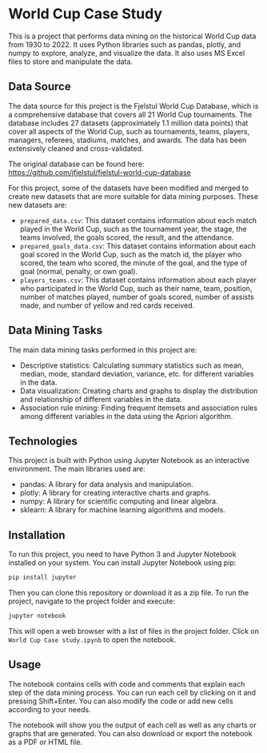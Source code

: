 # World Cup Case Study

This is a project that performs data mining on the historical World Cup data from 1930 to 2022. It uses Python libraries such as pandas, plotly, and numpy to explore, analyze, and visualize the data. It also uses MS Excel files to store and manipulate the data.

## Data Source

The data source for this project is the Fjelstul World Cup Database, which is a comprehensive database that covers all 21 World Cup tournaments. The database includes 27 datasets (approximately 1.1 million data points) that cover all aspects of the World Cup, such as tournaments, teams, players, managers, referees, stadiums, matches, and awards. The data has been extensively cleaned and cross-validated.

The original database can be found here: https://github.com/jfjelstul/fjelstul-world-cup-database

For this project, some of the datasets have been modified and merged to create new datasets that are more suitable for data mining purposes. These new datasets are:

- `prepared_data.csv`: This dataset contains information about each match played in the World Cup, such as the tournament year, the stage, the teams involved, the goals scored, the result, and the attendance.
- `prepared_goals_data.csv`: This dataset contains information about each goal scored in the World Cup, such as the match id, the player who scored, the team who scored, the minute of the goal, and the type of goal (normal, penalty, or own goal).
- `players_teams.csv`: This dataset contains information about each player who participated in the World Cup, such as their name, team, position, number of matches played, number of goals scored, number of assists made, and number of yellow and red cards received.

## Data Mining Tasks

The main data mining tasks performed in this project are:

- Descriptive statistics: Calculating summary statistics such as mean, median, mode, standard deviation, variance, etc. for different variables in the data.
- Data visualization: Creating charts and graphs to display the distribution and relationship of different variables in the data.
- Association rule mining: Finding frequent itemsets and association rules among different variables in the data using the Apriori algorithm.

## Technologies

This project is built with Python using Jupyter Notebook as an interactive environment. The main libraries used are:

- pandas: A library for data analysis and manipulation.
- plotly: A library for creating interactive charts and graphs.
- numpy: A library for scientific computing and linear algebra.
- sklearn: A library for machine learning algorithms and models.

## Installation

To run this project, you need to have Python 3 and Jupyter Notebook installed on your system. You can install Jupyter Notebook using pip:

```bash
pip install jupyter
```

Then you can clone this repository or download it as a zip file. To run the project, navigate to the project folder and execute:

```bash
jupyter notebook
```

This will open a web browser with a list of files in the project folder. Click on `World Cup Case study.ipynb` to open the notebook.

## Usage

The notebook contains cells with code and comments that explain each step of the data mining process. You can run each cell by clicking on it and pressing Shift+Enter. You can also modify the code or add new cells according to your needs.

The notebook will show you the output of each cell as well as any charts or graphs that are generated. You can also download or export the notebook as a PDF or HTML file.
